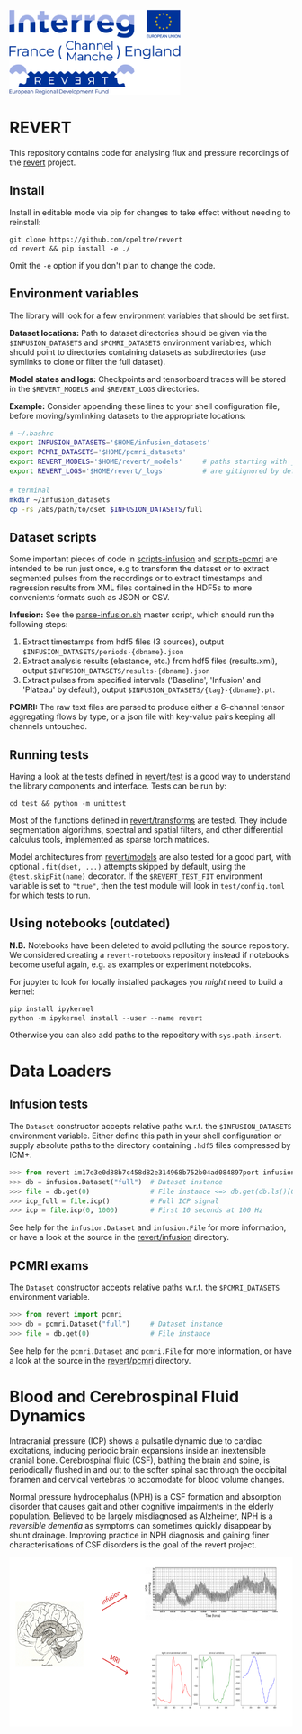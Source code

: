 [revert]: http://revertproject.org 

<img alt="Reversible dementia" height="150px"
    src="img/revert-logo.png"> 

# REVERT

This repository contains code for analysing flux and pressure recordings of
the [revert][revert] project.

## Install

Install in editable mode via pip for changes to take effect without needing to reinstall:
```
git clone https://github.com/opeltre/revert
cd revert && pip install -e ./
```
Omit the `-e` option if you don't plan to change the code. 

## Environment variables

The library will look for a few environment variables that should be set first. 

__Dataset locations:__
Path to dataset directories should be given via the `$INFUSION_DATASETS` and `$PCMRI_DATASETS` environment variables, 
which should point to directories containing datasets as subdirectories (use symlinks to clone or filter the full dataset). 

__Model states and logs:__
Checkpoints and tensorboard traces will be stored in the `$REVERT_MODELS` and `$REVERT_LOGS` directories. 

__Example:__ 
Consider appending these lines to your shell configuration file, before moving/symlinking datasets to the appropriate locations:


```sh
# ~/.bashrc 
export INFUSION_DATASETS='$HOME/infusion_datasets'
export PCMRI_DATASETS='$HOME/pcmri_datasets'
export REVERT_MODELS='$HOME/revert/_models'     # paths starting with _* 
export REVERT_LOGS='$HOME/revert/_logs'         # are gitignored by default

# terminal
mkdir ~/infusion_datasets 
cp -rs /abs/path/to/dset $INFUSION_DATASETS/full
```

## Dataset scripts 

Some important pieces of code in [scripts-infusion](scripts-infusion) and [scripts-pcmri](scripts-pcmri) 
are intended to be run just once, e.g to transform the dataset or to extract segmented pulses from the recordings or to extract timestamps and regression results from XML files contained in the HDF5s to more convenients formats such as JSON or CSV.

__Infusion:__
See the [parse-infusion.sh](parse-infusion.sh) master script, which should run the following steps:
1. Extract timestamps from hdf5 files (3 sources), output `$INFUSION_DATASETS/periods-{dbname}.json`
2. Extract analysis results (elastance, etc.) from hdf5 files (results.xml), output `$INFUSION_DATASETS/results-{dbname}.json`
3. Extract pulses from specified intervals ('Baseline', 'Infusion' and 'Plateau' by default), output `$INFUSION_DATASETS/{tag}-{dbname}.pt`. 

__PCMRI:__
The raw text files are parsed to produce either a 6-channel tensor aggregating flows by type, or a json file with key-value pairs keeping all channels untouched. 

## Running tests

Having a look at the tests defined in [revert/test](revert/test) is a good way to understand the library components and interface. Tests can be run by:

```
cd test && python -m unittest
```

Most of the functions defined in [revert/transforms](revert/transforms) are tested. 
They include segmentation algorithms, spectral and spatial filters, and other differential calculus tools, implemented as sparse torch matrices. 

Model architectures from [revert/models](revert/models) are also tested for a good part, with optional `.fit(dset, ...)` attempts skipped by default, 
using the `@test.skipFit(name)` decorator. If the `$REVERT_TEST_FIT` environment variable is set to `"true"`, then the test module will look in `test/config.toml` for which tests to run. 

## Using notebooks (outdated)

__N.B.__ Notebooks have been deleted to avoid polluting the source repository. We considered creating a `revert-notebooks` repository instead if notebooks become useful again, e.g. as examples or experiment notebooks. 

For jupyter to look for locally installed packages you _might_ need to 
build a kernel:

```
pip install ipykernel
python -m ipykernel install --user --name revert
```
Otherwise you can also add paths to the repository with `sys.path.insert`. 

# Data Loaders 

## Infusion tests

The `Dataset` constructor accepts relative paths w.r.t. the `$INFUSION_DATASETS` environment variable. 
Either define this path in your shell configuration or supply absolute paths to the directory containing `.hdf5` files 
compressed by ICM+. 

```py 
>>> from revert im17e3e0d88b7c458d82e314968b752b04ad084897port infusion
>>> db = infusion.Dataset("full")  # Dataset instance
>>> file = db.get(0)               # File instance <=> db.get(db.ls()[0])
>>> icp_full = file.icp()          # Full ICP signal
>>> icp = file.icp(0, 1000)        # First 10 seconds at 100 Hz
```
See help for the `infusion.Dataset` and `infusion.File` for more information, or have a look at the source in the [revert/infusion](revert/infusion) directory.

## PCMRI exams

The `Dataset` constructor accepts relative paths w.r.t. the `$PCMRI_DATASETS` environment variable. 

```py
>>> from revert import pcmri
>>> db = pcmri.Dataset("full")     # Dataset instance
>>> file = db.get(0)               # File instance
```
See help for the `pcmri.Dataset` and `pcmri.File` for more information, or have a look at the source in the [revert/pcmri](revert/pcmri) directory.

# Blood and Cerebrospinal Fluid Dynamics

Intracranial pressure (ICP) shows a pulsatile dynamic due
to cardiac excitations, inducing periodic brain expansions 
inside an inextensible cranial bone. Cerebrospinal fluid (CSF), 
bathing the brain and spine, is periodically flushed in and out
to the softer spinal sac through the occipital 
foramen and cervical vertebras 
to accomodate for blood volume changes. 

Normal pressure hydrocephalus (NPH) is a CSF formation and absorption 
disorder that causes gait and other cognitive impairments in the 
elderly population. Believed to be largely misdiagnosed as Alzheimer, 
NPH is a _reversible dementia_ as symptoms can sometimes
quickly disappear by shunt drainage. Improving practice in NPH diagnosis 
and gaining finer characterisations of CSF disorders is the goal of the 
revert project. 

<img alt="brain PCMRI and infusion exams" height="300px"
    src="img/infusionPCMRI.png"> 
